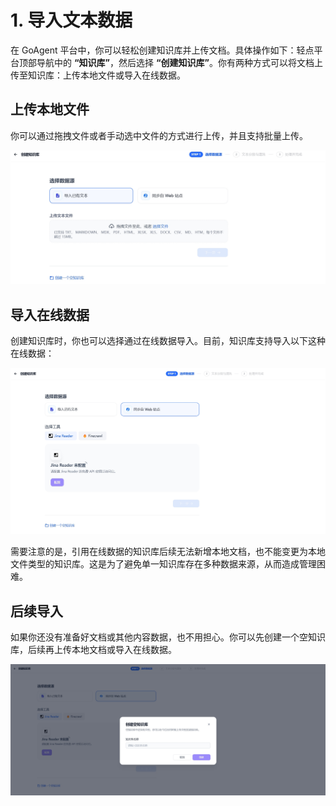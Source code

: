 # 1. 导入文本数据

在 GoAgent 平台中，你可以轻松创建知识库并上传文档。具体操作如下：轻点平台顶部导航中的 **“知识库”**，然后选择 **“创建知识库”**。你有两种方式可以将文档上传至知识库：上传本地文件或导入在线数据。

## 上传本地文件
你可以通过拖拽文件或者手动选中文件的方式进行上传，并且支持批量上传。

![创建知识库](../../../../public/async-from-text1.png)

## 导入在线数据
创建知识库时，你也可以选择通过在线数据导入。目前，知识库支持导入以下这种在线数据：

![从网站同步](../../../../public/async-from-text2.png)

需要注意的是，引用在线数据的知识库后续无法新增本地文档，也不能变更为本地文件类型的知识库。这是为了避免单一知识库存在多种数据来源，从而造成管理困难。

## 后续导入
如果你还没有准备好文档或其他内容数据，也不用担心。你可以先创建一个空知识库，后续再上传本地文档或导入在线数据。

![从网站同步](../../../../public/async-from-text3.png)